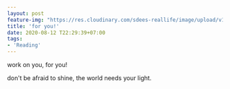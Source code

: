 ```yaml
---
layout: post
feature-img: "https://res.cloudinary.com/sdees-reallife/image/upload/v1555658919/sample_feature_img.png"
title: 'for you!'
date: 2020-08-12 T22:29:39+07:00
tags:
- 'Reading'
---
```

work on you, for you!

<i class="fa fa-child" style="color:plum"></i>

don't be afraid to shine, the world needs your light.
